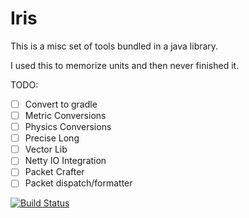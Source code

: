 Iris
====

This is a misc set of tools bundled in a java library. 

I used this to memorize units and then never finished it.

TODO:
- [ ] Convert to gradle
- [ ] Metric Conversions
- [ ] Physics Conversions
- [ ] Precise Long
- [ ] Vector Lib
- [ ] Netty IO Integration
- [ ] Packet Crafter
- [ ] Packet dispatch/formatter

[![Build Status](https://travis-ci.org/slimshadeey1/Iris.svg?branch=master)](https://travis-ci.org/slimshadeey1/Iris)
